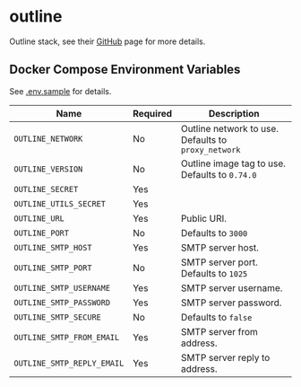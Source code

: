 # outline

Outline stack, see their [GitHub](https://github.com/outline/outline) page for more details.

## Docker Compose Environment Variables

See [.env.sample](https://github.com/outline/outline/blob/main/.env.sample) for details.

| Name                       | Required | Description                                         |
| -------------------------- | -------- | --------------------------------------------------- |
| `OUTLINE_NETWORK`          | No       | Outline network to use. Defaults to `proxy_network` |
| `OUTLINE_VERSION`          | No       | Outline image tag to use. Defaults to `0.74.0`      |
| `OUTLINE_SECRET`           | Yes      |                                                     |
| `OUTLINE_UTILS_SECRET`     | Yes      |                                                     |
| `OUTLINE_URL`              | Yes      | Public URI.                                         |
| `OUTLINE_PORT`             | No       | Defaults to `3000`                                  |
| `OUTLINE_SMTP_HOST`        | Yes      | SMTP server host.                                   |
| `OUTLINE_SMTP_PORT`        | No       | SMTP server port. Defaults to `1025`                |
| `OUTLINE_SMTP_USERNAME`    | Yes      | SMTP server username.                               |
| `OUTLINE_SMTP_PASSWORD`    | Yes      | SMTP server password.                               |
| `OUTLINE_SMTP_SECURE`      | No       | Defaults to `false`                                 |
| `OUTLINE_SMTP_FROM_EMAIL`  | Yes      | SMTP server from address.                           |
| `OUTLINE_SMTP_REPLY_EMAIL` | Yes      | SMTP server reply to address.                       |

